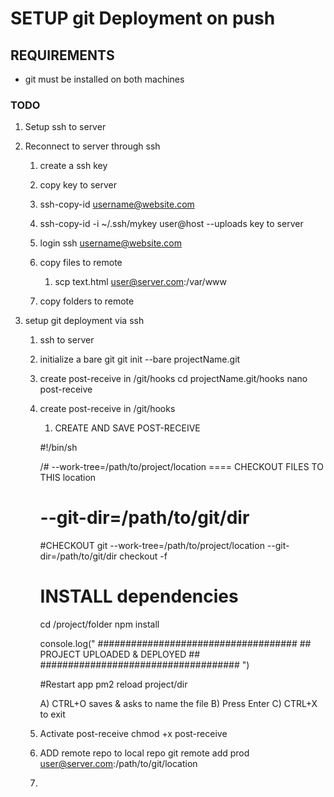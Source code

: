 # SETUP git Deployment on push

## REQUIREMENTS
* git must be installed on both machines



### TODO 
1) Setup ssh to server 
2) Reconnect to server through ssh
   1) create a ssh key
   2) copy key to server
   3) ssh-copy-id username@website.com
   4) ssh-copy-id -i ~/.ssh/mykey user@host --uploads key to server
   5) login ssh username@website.com


   6) copy files to remote 
      1) scp text.html user@server.com:/var/www


   7) copy folders to remote 


3) setup git deployment via ssh
   1) ssh to server
   2) initialize a bare git 
        git init --bare projectName.git

   3) create post-receive in /git/hooks
        cd projectName.git/hooks
        nano post-receive
   4) create post-receive in /git/hooks
      1) CREATE AND SAVE POST-RECEIVE

        #!/bin/sh

        /# --work-tree=/path/to/project/location ==== CHECKOUT FILES TO THIS location
        # --git-dir=/path/to/git/dir
        
        #CHECKOUT
        git --work-tree=/path/to/project/location --git-dir=/path/to/git/dir checkout -f

        # INSTALL dependencies
        cd /project/folder
        npm install

        console.log("
            ####################################
            ##  PROJECT UPLOADED & DEPLOYED   ##
            ####################################
        ")

        #Restart app
        pm2 reload project/dir


        A) CTRL+O saves & asks to name the file
        B) Press Enter
        C) CTRL+X to exit

   5) Activate post-receive
        chmod +x post-receive 
   6) ADD remote repo to local repo
        git remote add prod user@server.com:/path/to/git/location
   7) 